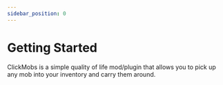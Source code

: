 ```yaml
---
sidebar_position: 0
---
```

# Getting Started
ClickMobs is a simple quality of life mod/plugin that allows you to pick up any mob into your inventory and carry them around.
